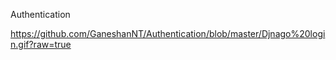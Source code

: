 Authentication

https://github.com/GaneshanNT/Authentication/blob/master/Djnago%20login.gif?raw=true
